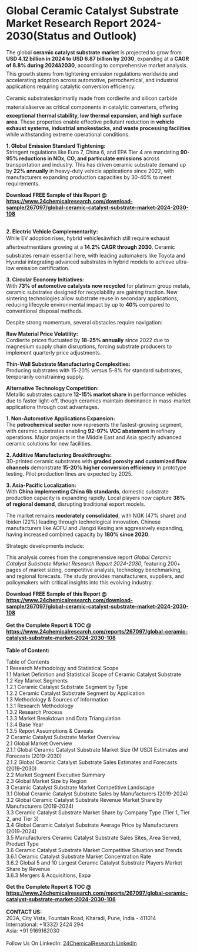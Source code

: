 <h1>Global Ceramic Catalyst Substrate Market Research Report 2024-2030(Status and Outlook)</h1><p>The global <strong>ceramic catalyst substrate market</strong> is projected to grow from <strong>USD 4.12 billion in 2024 to USD 6.87 billion by 2030</strong>, expanding at a <strong>CAGR of 8.8% during 2024â2030</strong>, according to comprehensive market analysis. This growth stems from tightening emission regulations worldwide and accelerating adoption across automotive, petrochemical, and industrial applications requiring catalytic conversion efficiency.</p><p>Ceramic substratesâprimarily made from cordierite and silicon carbide materialsâserve as critical components in catalytic converters, offering <strong>exceptional thermal stability, low thermal expansion, and high surface area</strong>. These properties enable effective pollutant reduction in <strong>vehicle exhaust systems, industrial smokestacks, and waste processing facilities</strong> while withstanding extreme operational conditions.</p><p><strong>1. Global Emission Standard Tightening:</strong><br>
Stringent regulations like Euro 7, China 6, and EPA Tier 4 are mandating <strong>90-95% reductions in NOx, CO, and particulate emissions</strong> across transportation and industry. This has driven ceramic substrate demand up by <strong>22% annually</strong> in heavy-duty vehicle applications since 2022, with manufacturers expanding production capacities by 30-40% to meet requirements.</p><div><b>Download FREE Sample of this Report @ 
            <a href="https://www.24chemicalresearch.com/download-sample/267097/global-ceramic-catalyst-substrate-market-2024-2030-108">
            https://www.24chemicalresearch.com/download-sample/267097/global-ceramic-catalyst-substrate-market-2024-2030-108</a></b></div><br><p><strong>2. Electric Vehicle Complementarity:</strong><br>
While EV adoption rises, hybrid vehiclesâwhich still require exhaust aftertreatmentâare growing at a <strong>14.2% CAGR through 2030</strong>. Ceramic substrates remain essential here, with leading automakers like Toyota and Hyundai integrating advanced substrates in hybrid models to achieve ultra-low emission certification.</p><p><strong>3. Circular Economy Initiatives:</strong><br>
With <strong>73% of automotive catalysts now recycled</strong> for platinum group metals, ceramic substrates designed for recyclability are gaining traction. New sintering technologies allow substrate reuse in secondary applications, reducing lifecycle environmental impact by up to <strong>40%</strong> compared to conventional disposal methods.</p><p>Despite strong momentum, several obstacles require navigation:</p><p><strong>Raw Material Price Volatility:</strong><br>
	Cordierite prices fluctuated by <strong>18-25% annually</strong> since 2022 due to magnesium supply chain disruptions, forcing substrate producers to implement quarterly price adjustments.</p><p><strong>Thin-Wall Substrate Manufacturing Complexities:</strong><br>
	Producing substrates with 15-20% versus 5-8% for standard substrates, temporarily constraining supply.</p><p><strong>Alternative Technology Competition:</strong><br>
	Metallic substrates capture <strong>12-15% market share</strong> in performance vehicles due to faster light-off, though ceramics maintain dominance in mass-market applications through cost advantages.</p><p><strong>1. Non-Automotive Applications Expansion:</strong><br>
The <strong>petrochemical sector</strong> now represents the fastest-growing segment, with ceramic substrates enabling <strong>92-97% VOC abatement</strong> in refinery operations. Major projects in the Middle East and Asia specify advanced ceramic solutions for new facilities.</p><p><strong>2. Additive Manufacturing Breakthroughs:</strong><br>
3D-printed ceramic substrates with <strong>graded porosity and customized flow channels</strong> demonstrate <strong>15-20% higher conversion efficiency</strong> in prototype testing. Pilot production lines are expected by 2025.</p><p><strong>3. Asia-Pacific Localization:</strong><br>
With <strong>China implementing China 6b standards</strong>, domestic substrate production capacity is expanding rapidly. Local players now capture <strong>38% of regional demand</strong>, disrupting traditional export models.</p><p>The market remains <strong>moderately consolidated</strong>, with NGK (47% share) and Ibiden (22%) leading through technological innovation. Chinese manufacturers like AOFU and Jiangxi Kexing are aggressively expanding, having increased combined capacity by <strong>180% since 2020</strong>.</p><p>Strategic developments include:</p><p>This analysis comes from the comprehensive report <em>Global Ceramic Catalyst Substrate Market Research Report 2024-2030</em>, featuring 200+ pages of market sizing, competitive analysis, technology benchmarking, and regional forecasts. The study provides manufacturers, suppliers, and policymakers with critical insights into this evolving industry.</p><div><b>Download FREE Sample of this Report @ 
            <a href="https://www.24chemicalresearch.com/download-sample/267097/global-ceramic-catalyst-substrate-market-2024-2030-108">
            https://www.24chemicalresearch.com/download-sample/267097/global-ceramic-catalyst-substrate-market-2024-2030-108</a></b></div><br><div><b>Get the Complete Report & TOC @ 
            <a href="https://www.24chemicalresearch.com/reports/267097/global-ceramic-catalyst-substrate-market-2024-2030-108">
            https://www.24chemicalresearch.com/reports/267097/global-ceramic-catalyst-substrate-market-2024-2030-108</a></b></div><br>
            <b>Table of Content:</b><p>Table of Contents<br />
1 Research Methodology and Statistical Scope<br />
1.1 Market Definition and Statistical Scope of Ceramic Catalyst Substrate<br />
1.2 Key Market Segments<br />
1.2.1 Ceramic Catalyst Substrate Segment by Type<br />
1.2.2 Ceramic Catalyst Substrate Segment by Application<br />
1.3 Methodology & Sources of Information<br />
1.3.1 Research Methodology<br />
1.3.2 Research Process<br />
1.3.3 Market Breakdown and Data Triangulation<br />
1.3.4 Base Year<br />
1.3.5 Report Assumptions & Caveats<br />
2 Ceramic Catalyst Substrate Market Overview<br />
2.1 Global Market Overview<br />
2.1.1 Global Ceramic Catalyst Substrate Market Size (M USD) Estimates and Forecasts (2019-2030)<br />
2.1.2 Global Ceramic Catalyst Substrate Sales Estimates and Forecasts (2019-2030)<br />
2.2 Market Segment Executive Summary<br />
2.3 Global Market Size by Region<br />
3 Ceramic Catalyst Substrate Market Competitive Landscape<br />
3.1 Global Ceramic Catalyst Substrate Sales by Manufacturers (2019-2024)<br />
3.2 Global Ceramic Catalyst Substrate Revenue Market Share by Manufacturers (2019-2024)<br />
3.3 Ceramic Catalyst Substrate Market Share by Company Type (Tier 1, Tier 2, and Tier 3)<br />
3.4 Global Ceramic Catalyst Substrate Average Price by Manufacturers (2019-2024)<br />
3.5 Manufacturers Ceramic Catalyst Substrate Sales Sites, Area Served, Product Type<br />
3.6 Ceramic Catalyst Substrate Market Competitive Situation and Trends<br />
3.6.1 Ceramic Catalyst Substrate Market Concentration Rate<br />
3.6.2 Global 5 and 10 Largest Ceramic Catalyst Substrate Players Market Share by Revenue<br />
3.6.3 Mergers & Acquisitions, Expa</p><div><b>Get the Complete Report & TOC @ 
            <a href="https://www.24chemicalresearch.com/reports/267097/global-ceramic-catalyst-substrate-market-2024-2030-108">
            https://www.24chemicalresearch.com/reports/267097/global-ceramic-catalyst-substrate-market-2024-2030-108</a></b></div><br><b>CONTACT US:</b><br>
            203A, City Vista, Fountain Road, Kharadi, Pune, India - 411014<br>
            International: +1(332) 2424 294<br>
            Asia: +91 9169162030 <br><br>
            Follow Us On LinkedIn: <a href="https://www.linkedin.com/company/24chemicalresearch/">24ChemicalResearch LinkedIn</a>